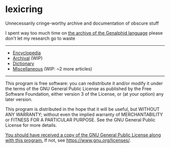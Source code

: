 # lexicring
Unnecessarily cringe-worthy archive and documentation of obscure stuff

I spent way too much time on [the archive of the Genalphid language](/archival/genalphid-language.md) please don't let my research go to waste

---

* [Encyclopedia](/wiki)
* [Archival](/archival) (WIP)
* [Dictionary](/dict)
* [Miscellaneous](/misc) (WIP: ~2 more articles)

---

This program is free software: you can redistribute it and/or modify
it under the terms of the GNU General Public License as published by
the Free Software Foundation, either version 3 of the License, or
(at your option) any later version.

This program is distributed in the hope that it will be useful,
but WITHOUT ANY WARRANTY; without even the implied warranty of
MERCHANTABILITY or FITNESS FOR A PARTICULAR PURPOSE.  See the
GNU General Public License for more details.

[You should have received a copy of the GNU General Public License
along with this program.](/LICENSE) If not, see <https://www.gnu.org/licenses/>.
